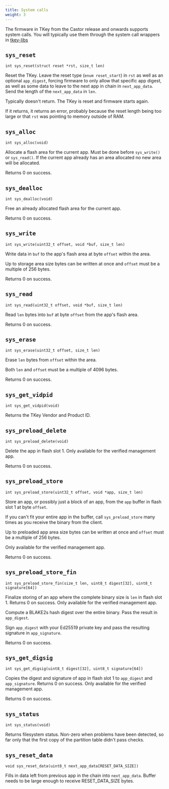 ```yaml
---
title: System calls
weight: 3
---
```


The firmware in TKey from the Castor release and onwards supports
system calls. You will typically use them through the system call
wrappers in [tkey-libs](https://github.com/tillitis/tkey-libs/)

## `sys_reset`

`int sys_reset(struct reset *rst, size_t len)`

Reset the TKey. Leave the reset type (`enum reset_start`) in `rst` as
well as an optional `app_digest`, forcing firmware to only allow that
specific app digest, as well as some data to leave to the next app in
chain in `next_app_data`. Send the length of the `next_app_data` in
`len`.

Typically doesn't return. The TKey is reset and firmware starts again.

If it returns, it returns an error, probably because the reset length
being too large or that `rst` was pointing to memory outside of RAM.

## `sys_alloc`

`int sys_alloc(void)`

Allocate a flash area for the current app. Must be done before
`sys_write()` or `sys_read()`. If the current app already has an area
allocated no new area will be allocated.

Returns 0 on success.

## `sys_dealloc`

`int sys_dealloc(void)`

Free an already allocated flash area for the current app.

Returns 0 on success.

## `sys_write`

`int sys_write(uint32_t offset, void *buf, size_t len)`

Write data in `buf` to the app's flash area at byte `offset` within
the area.

Up to storage area size bytes can be written at once and `offset` must
be a multiple of 256 bytes.

Returns 0 on success.

## `sys_read`

`int sys_read(uint32_t offset, void *buf, size_t len)`

Read `len` bytes into `buf` at byte `offset` from the app's flash
area.

Returns 0 on success.

## `sys_erase`

`int sys_erase(uint32_t offset, size_t len)`

Erase `len` bytes from `offset` within the area.

Both `len` and  `offset` must be a multiple of 4096 bytes.

Returns 0 on success.

## `sys_get_vidpid`

`int sys_get_vidpid(void)`

Returns the TKey Vendor and Product ID.

## `sys_preload_delete`

`int sys_preload_delete(void)`

Delete the app in flash slot 1. Only available for the verified
management app.

Returns 0 on success.

## `sys_preload_store`

`int sys_preload_store(uint32_t offset, void *app, size_t len)`

Store an app, or possibly just a block of an app, from the `app`
buffer in flash slot 1 at byte `offset`.

If you can't fit your entire app in the buffer, call
`sys_preload_store` many times as you receive the binary from the
client.

Up to preloaded app area size bytes can be written at once and
`offset` must be a multiple of 256 bytes.

Only available for the verified management app.

Returns 0 on success.

## `sys_preload_store_fin`

`int sys_preload_store_fin(size_t len, uint8_t digest[32], uint8_t signature[64])`

Finalize storing of an app where the complete binary size is `len`
in flash slot 1. Returns 0 on success. Only available for the
verified management app.

Compute a BLAKE2s hash digest over the entire binary. Pass the
result in `app_digest`.

Sign `app_digest` with your Ed25519 private key and pass the
resulting signature in `app_signature`.

Returns 0 on success.

## `sys_get_digsig`

`int sys_get_digsig(uint8_t digest[32], uint8_t signature[64])`

Copies the digest and signature of app in flash slot 1 to
`app_digest` and `app_signature`. Returns 0 on success. Only
available for the verified management app.

Returns 0 on success.

## `sys_status`

`int sys_status(void)`

Returns filesystem status. Non-zero when problems have been detected,
so far only that the first copy of the partition table didn't pass
checks.

## `sys_reset_data`

`void sys_reset_data(uint8_t next_app_data[RESET_DATA_SIZE])`

Fills in data left from previous app in the chain into
`next_app_data`. Buffer needs to be large enough to receive
RESET_DATA_SIZE bytes.

